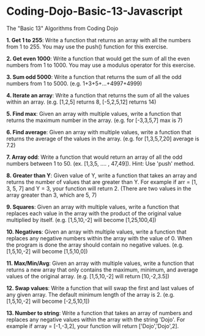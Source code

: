 # Coding-Dojo-Basic-13-Javascript
The "Basic 13" Algorithms from Coding Dojo

**1. Get 1 to 255**:
  Write a function that returns an array with all the numbers from 1 to 255. You may use the push() function for this exercise.
  
**2. Get even 1000**:
  Write a function that would get the sum of all the even numbers from 1 to 1000. You may use a modulus operator for this exercise.
  
**3. Sum odd 5000**:
  Write a function that returns the sum of all the odd numbers from 1 to 5000. (e.g. 1+3+5+...+4997+4999)
  
**4. Iterate an array**:
  Write a function that returns the sum of all the values within an array. (e.g. [1,2,5] returns 8, [-5,2,5,12] returns 14)
  
**5. Find max**:
  Given an array with multiple values, write a function that returns the maximum number in the array. (e.g. for [-3,3,5,7] max is 7)
  
**6. Find average**: 
  Given an array with multiple values, write a function that returns the average of the values in the array. (e.g. for [1,3,5,7,20] average is 7.2)
  
**7. Array odd**:
  Write a function that would return an array of all the odd numbers between 1 to 50. (ex. [1,3,5, .... , 47,49]). Hint: Use 'push' method.
  
**8. Greater than Y**:
  Given value of Y, write a function that takes an array and returns the number of values that are greater than Y. For example if arr = [1, 3, 5, 7] and Y = 3, your function will   return 2. (There are two values in the array greater than 3, which are 5, 7)
  
**9. Squares**:
  Given an array with multiple values, write a function that replaces each value in the array with the product of the original value multiplied by itself. (e.g. [1,5,10,-2] will     become [1,25,100,4])
  
**10. Negatives**: 
  Given an array with multiple values, write a function that replaces any negative numbers within the array with the value of 0. When the program is done the array should contain   no negative values. (e.g. [1,5,10,-2] will become [1,5,10,0])
  
**11. Max/Min/Avg**:
  Given an array with multiple values, write a function that returns a new array that only contains the maximum, minimum, and average values of the original array. (e.g.           [1,5,10,-2] will return [10,-2,3.5])
  
**12. Swap values**:
  Write a function that will swap the first and last values of any given array. The default minimum length of the array is 2. (e.g. [1,5,10,-2] will become [-2,5,10,1])
  
**13. Number to string**:
  Write a function that takes an array of numbers and replaces any negative values within the array with the string 'Dojo'. For example if array = [-1,-3,2], your function will   return ['Dojo','Dojo',2].
